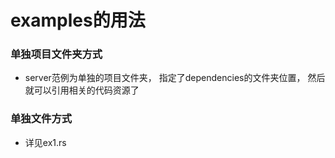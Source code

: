 examples的用法
======================



### 单独项目文件夹方式
- server范例为单独的项目文件夹， 指定了dependencies的文件夹位置， 然后就可以引用相关的代码资源了



### 单独文件方式
- 详见ex1.rs
